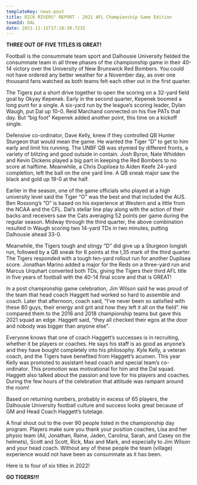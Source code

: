 ```yaml
---
templateKey: news-post
title: RICK RIVERS" REPORT - 2021 AFL Championship Game Edition
teamId: DAL
date: 2021-11-15T17:18:39.723Z
---
```



**THREE OUT OF FIVE TITLES IS GREAT!**



Football is the consummate team sport and Dalhousie University fielded the consummate team in all three phases of the championship game in their 40-14 victory over the University of New Brunswick Red Bombers. You could not have ordered any better weather for a November day, as over one thousand fans watched as both teams felt each other out in the first quarter.



The Tigers put a short drive together to open the scoring on a 32-yard field goal by Okyay Kepenek. Early in the second quarter, Kepenek boomed a long punt for a single. A six-yard run by the league’s scoring leader, Dylan Waugh, put Dal up 10-0. Reid Marchand connected on his five PATs that day. But “big foot” Kepenek added another point, this time on a kickoff single.



Defensive co-ordinator, Dave Kelly, knew if they controlled QB Hunter Sturgeon that would mean the game. He wanted the Tiger “D” to get to him early and limit his running. The UNBF QB was stymied by different fronts, a variety of blitzing and good outside in contain. Josh Byron, Nate Whidden and Kevin Dickens played a big part in keeping the Red Bombers to no score at halftime. Meanwhile, a Chris Duplisea to Aiden Keefe 24-yard completion, left the ball on the one yard line. A QB sneak major saw the black and gold up 19-0 at the half.



Earlier in the season, one of the game officials who played at a high university level said the Tiger “O” was the best and that included the AUS. Ben Rossong’s “O” is based on his experience at Western and a little from the NCAA and the CFL. Dal’s stellar line play along with the action of their backs and receivers saw the Cats averaging 52 points per game during the regular season. Midway through the third quarter, the above combination resulted in Waugh scoring two 14-yard TDs in two minutes, putting Dalhousie ahead 33-0.



Meanwhile, the Tigers tough and stingy “D” did give up a Sturgeon longish run, followed by a QB sneak for 6 points at the l;35 mark of the third quarter. The Tigers responded with a tough ten-yard rollout run for another Duplisea score. Jonathan Marino added a major for the Reds on a three-yard run and Marcus Urquhart converted both TDs, giving the Tigers their third AFL title in five years of football with the 40-14 final score and that is GREAT!



In a post championship game celebration, Jim Wilson said he was proud of the team that head coach Haggett had worked so hard to assemble and coach. Later that afternoon, coach said, “I’ve never been so satisfied with these 80 guys, their energy and grit and how they left it all on the field”. He compared them to the 2016 and 2018 championship teams but gave this 2021 squad an edge. Haggett said, “they all checked their egos at the door and nobody was bigger than anyone else”.



Everyone knows that one of coach Haggett’s successes is in recruiting, whether it be players or coaches. He says his staff is as good as anyone’s and they have bought completely into his philosophy. Kyle Kelly, a veteran coach, and the Tigers have benefited from Haggett’s acumen. This year Kelly was promoted to assistant head coach and special team’s co-ordinator. This promotion was motivational for him and the Dal squad. Haggett also talked about the passion and love for his players and coaches. During the few hours of the celebration that attitude was rampant around the room!



Based on returning numbers, probably in excess of 65 players, the Dalhousie University football culture and success looks great because of GM and Head Coach Haggett’s tutelage.



A final shout out to the over 90 people listed in the championship day program. Players make sure you thank your position coaches, Lisa and her physio team (Ali, Jonathan, Raine, Jaden, Carolina, Sarah, and Casey on the helmets), Scott and Scott, Rick, Max and Mark, and especially to Jim Wilson and your head coach. Without any of these people the team (village) experience would not have been as consummate as it has been.



Here is to four of six titles in 2022!



**GO TIGERS!!!**